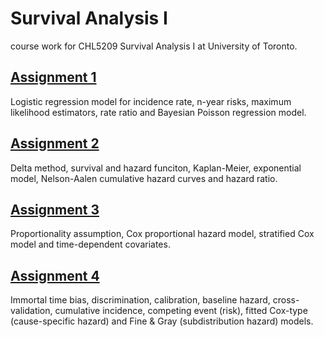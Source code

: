 # Survival Analysis I
course work for CHL5209 Survival Analysis I at University of Toronto.

## [Assignment 1](https://github.com/BelinaJang/survival/blob/main/5209A1_Belina.pdf)
Logistic regression model for incidence rate, n-year risks, maximum likelihood estimators, rate ratio and Bayesian Poisson regression model.

## [Assignment 2](https://github.com/BelinaJang/survival/blob/main/5209A2_Belina.pdf)
Delta method, survival and hazard funciton, Kaplan-Meier, exponential model, Nelson-Aalen cumulative hazard curves and hazard ratio.

## [Assignment 3](https://github.com/BelinaJang/survival/blob/main/5209A3_Belina.pdf)
Proportionality assumption, Cox proportional hazard model, stratified Cox model and time-dependent covariates.

## [Assignment 4](https://github.com/BelinaJang/survival/blob/main/5209A4_Belina.pdf)
Immortal time bias, discrimination, calibration, baseline hazard, cross-validation, cumulative incidence, competing event (risk), fitted Cox-type (cause-specific hazard) and Fine & Gray (subdistribution hazard) models.
